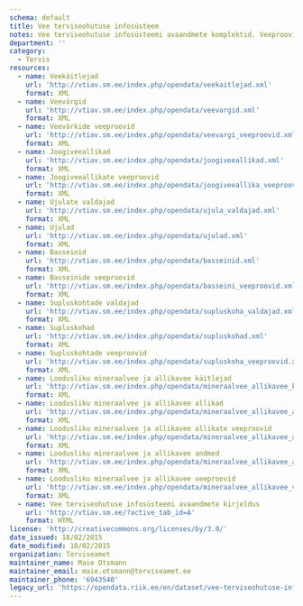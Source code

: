```yaml
---
schema: default
title: Vee terviseohutuse infosüsteem
notes: Vee terviseohutuse infosüsteemi avaandmete komplektid. Veeproovide puhul esitatakse ainult avalikustamisele kuuluvad veeproovid. Veevärkide puhul esitatakse ainult järelevalve aluste veevärkide veeproovid. Veeallikate puhul esitatakse ainult kasutuses olevate veeallikate veeproovid.
department: ''
category:
  - Tervis
resources:
  - name: Veekäitlejad
    url: 'http://vtiav.sm.ee/index.php/opendata/veekaitlejad.xml'
    format: XML
  - name: Veevärgid
    url: 'http://vtiav.sm.ee/index.php/opendata/veevargid.xml'
    format: XML
  - name: Veevärkide veeproovid
    url: 'http://vtiav.sm.ee/index.php/opendata/veevargi_veeproovid.xml'
    format: XML
  - name: Joogiveeallikad
    url: 'http://vtiav.sm.ee/index.php/opendata/joogiveeallikad.xml'
    format: XML
  - name: Joogiveeallikate veeproovid
    url: 'http://vtiav.sm.ee/index.php/opendata/joogiveeallika_veeproovid.xml'
    format: XML
  - name: Ujulate valdajad
    url: 'http://vtiav.sm.ee/index.php/opendata/ujula_valdajad.xml'
    format: XML
  - name: Ujulad
    url: 'http://vtiav.sm.ee/index.php/opendata/ujulad.xml'
    format: XML
  - name: Basseinid
    url: 'http://vtiav.sm.ee/index.php/opendata/basseinid.xml'
    format: XML
  - name: Basseinide veeproovid
    url: 'http://vtiav.sm.ee/index.php/opendata/basseini_veeproovid.xml'
    format: XML
  - name: Supluskohtade valdajad
    url: 'http://vtiav.sm.ee/index.php/opendata/supluskoha_valdajad.xml'
    format: XML
  - name: Supluskohad
    url: 'http://vtiav.sm.ee/index.php/opendata/supluskohad.xml'
    format: XML
  - name: Supluskohtade veeproovid
    url: 'http://vtiav.sm.ee/index.php/opendata/supluskoha_veeproovid.xml'
    format: XML
  - name: Loodusliku mineraalvee ja allikavee käitlejad
    url: 'http://vtiav.sm.ee/index.php/opendata/mineraalvee_allikavee_kaitlejad.xml'
    format: XML
  - name: Loodusliku mineraalvee ja allikavee allikad
    url: 'http://vtiav.sm.ee/index.php/opendata/mineraalvee_allikavee_allikad.xml'
    format: XML
  - name: Loodusliku mineraalvee ja allikavee allikate veeproovid
    url: 'http://vtiav.sm.ee/index.php/opendata/mineraalvee_allikavee_allika_veeproovid.xml'
    format: XML
  - name: Loodusliku mineraalvee ja allikavee andmed
    url: 'http://vtiav.sm.ee/index.php/opendata/mineraalvee_allikavee_andmed.xml'
    format: XML
  - name: Loodusliku mineraalvee ja allikavee veeproovid
    url: 'http://vtiav.sm.ee/index.php/opendata/mineraalvee_allikavee_veeproovid.xml'
    format: XML
  - name: Vee terviseohutuse infosüsteemi avaandmete kirjeldus
    url: 'http://vtiav.sm.ee/?active_tab_id=A'
    format: HTML
license: 'http://creativecommons.org/licenses/by/3.0/'
date_issued: 18/02/2015
date_modified: 18/02/2015
organization: Terviseamet
maintainer_name: Maie Otsmann
maintainer_email: maie.otsmann@terviseamet.ee
maintainer_phone: '6943540'
legacy_url: 'https://opendata.riik.ee/en/dataset/vee-terviseohutuse-infos-steemi-avalikud-andmed'
---
```

